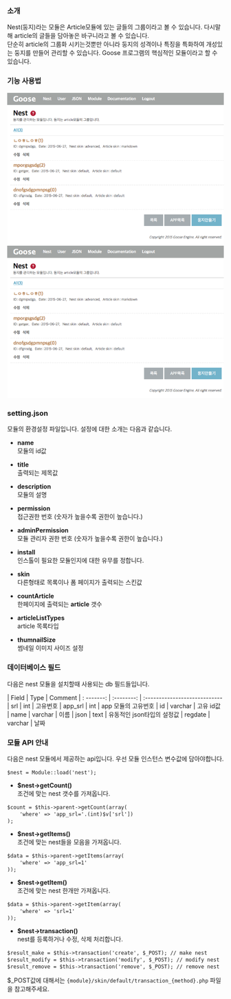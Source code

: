 ### 소개

Nest(둥지)라는 모듈은 Article모듈에 있는 글들의 그룹이라고 볼 수 있습니다. 다시말해 article의 글들을 담아놓은 바구니라고 볼 수 있습니다.  
단순히 article의 그룹화 시키는것뿐만 아니라 둥지의 성격이나 특징을 특화하여 개성있는 둥지를 만들어 관리할 수 있습니다. Goose 프로그램의 핵심적인 모듈이라고 할 수 있습니다.


### 기능 사용법

![](assets/page-001.png)
![aaaa](assets/page-001.png)



### setting.json

모듈의 환경설정 파일입니다. 설정에 대한 소개는 다음과 같습니다.

* __name__  
모듈의 id값

* __title__  
출력되는 제목값

* __description__  
모듈의 설명

* __permission__  
접근권한 번호 (숫자가 높을수록 권한이 높습니다.)

* __adminPermission__  
모듈 관리자 권한 번호 (숫자가 높을수록 권한이 높습니다.)

* __install__  
인스톨이 필요한 모듈인지에 대한 유무를 정합니다.

* __skin__  
다른형태로 목록이나 폼 페이지가 출력되는 스킨값

* __countArticle__  
한페이지에 출력되는 __article__ 갯수

* __articleListTypes__  
article 목록타입

* __thumnailSize__  
썸네일 이미지 사이즈 설정


### 데이터베이스 필드

다음은 nest 모듈을 설치할때 사용되는 db 필드들입니다.

| Field      | Type       | Comment
| : -------: | :--------: | :----------------------------
| srl        | int        | 고유번호
| app_srl    | int        | app 모듈의 고유번호
| id         | varchar    | 고유 id값
| name       | varchar    | 이름
| json       | text       | 유동적인 json타입의 설정값
| regdate    | varchar    | 날짜



### 모듈 API 안내

다음은 nest 모듈에서 제공하는 api입니다. 우선 모듈 인스턴스 변수값에 담아야합니다.
```
$nest = Module::load('nest');
```

* __$nest->getCount()__  
조건에 맞는 nest 갯수를 가져옵니다.  
```
$count = $this->parent->getCount(array(
	'where' => 'app_srl='.(int)$v['srl'])
);
```

* __$nest->getItems()__  
조건에 맞는 nest들을 모음을 가져옵니다.
```
$data = $this->parent->getItems(array(
	'where' => 'app_srl=1'
));
```

* __$nest->getItem()__  
조건에 맞는 nest 한개만 가져옵니다.
```
$data = $this->parent->getItem(array(
	'where' => 'srl=1'
));
```

* __$nest->transaction()__  
nest를 등록하거나 수정, 삭제 처리합니다.
```
$result_make = $this->transaction('create', $_POST); // make nest
$result_modify = $this->transaction('modify', $_POST); // modify nest
$result_remove = $this->transaction('remove', $_POST); // remove nest
```
$\_POST값에 대해서는 `{module}/skin/default/transaction_{method}.php` 파일을 참고해주세요.